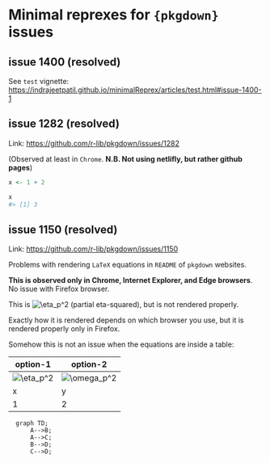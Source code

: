 
# Minimal reprexes for `{pkgdown}` issues

## issue 1400 (resolved)

See `test` vignette:
<https://indrajeetpatil.github.io/minimalReprex/articles/test.html#issue-1400-1>

## issue 1282 (resolved)

Link: <https://github.com/r-lib/pkgdown/issues/1282>

(Observed at least in `Chrome`. **N.B. Not using netlifly, but rather
github pages**)

``` r
x <- 1 + 2

x
#> [1] 3
```

## issue 1150 (resolved)

Link: <https://github.com/r-lib/pkgdown/issues/1150>

Problems with rendering `LaTeX` equations in `README` of `pkgdown`
websites.

**This is observed only in Chrome, Internet Explorer, and Edge
browsers**. No issue with Firefox browser.

This is
![\eta_p^2](https://latex.codecogs.com/png.image?%5Cdpi%7B110%7D&space;%5Cbg_white&space;%5Ceta_p%5E2 "\eta_p^2")
(partial eta-squared), but is not rendered properly.

Exactly how it is rendered depends on which browser you use, but it is
rendered properly only in Firefox.

Somehow this is not an issue when the equations are inside a table:

| option-1                                                                                                          | option-2                                                                                                                |
|-------------------------------------------------------------------------------------------------------------------|-------------------------------------------------------------------------------------------------------------------------|
| ![\eta_p^2](https://latex.codecogs.com/png.image?%5Cdpi%7B110%7D&space;%5Cbg_white&space;%5Ceta_p%5E2 "\eta_p^2") | ![\omega_p^2](https://latex.codecogs.com/png.image?%5Cdpi%7B110%7D&space;%5Cbg_white&space;%5Comega_p%5E2 "\omega_p^2") |
| x                                                                                                                 | y                                                                                                                       |
| 1                                                                                                                 | 2                                                                                                                       |

``` mermaid
  graph TD;
      A-->B;
      A-->C;
      B-->D;
      C-->D;
```
